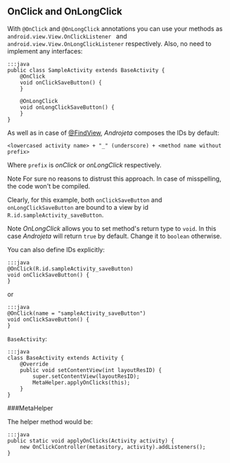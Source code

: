 <div class="page-header">
    <h2>OnClick and OnLongClick</h2>
</div>

With `@OnClick` and `@OnLongClick` annotations you can use your methods as `android.view.View.OnClickListener
` and `android.view.View.OnLongClickListener` respectively. Also, no need to implement any interfaces:

    :::java
    public class SampleActivity extends BaseActivity {
        @OnClick
        void onClickSaveButton() {
        }

        @OnLongClick
        void onLongClickSaveButton() {
        }
    }

As well as in case of [@FindView](/guide/androjeta/findviews.html), *Androjeta* composes the IDs by default:

`<lowercased activity name> + "_" (underscore) + <method name without prefix>`

Where `prefix` is  *onClick* or *onLongClick* respectively.

<span class="label label-info">Note</span> For sure no reasons to distrust this approach. In case of misspelling, the code won't be compiled.

Clearly, for this example, both `onClickSaveButton` and `onLongClickSaveButton` are bound to a view by id `R.id.sampleActivity_saveButton`.

<span class="label label-info">Note</span> *OnLongClick* allows you to set method's return type to `void`. In this case *Androjeta* will return `true` by default. Change it to `boolean` otherwise.

You can also define IDs explicitly:

    :::java
    @OnClick(R.id.sampleActivity_saveButton)
    void onClickSaveButton() {
    }

or

    :::java
    @OnClick(name = "sampleActivity_saveButton")
    void onClickSaveButton() {
    }


`BaseActivity`:

    :::java
    class BaseActivity extends Activity {
        @Override
        public void setContentView(int layoutResID) {
            super.setContentView(layoutResID);
            MetaHelper.applyOnClicks(this);
        }
    }

###MetaHelper

The helper method would be:

    :::java
    public static void applyOnClicks(Activity activity) {
        new OnClickController(metasitory, activity).addListeners();
    }
